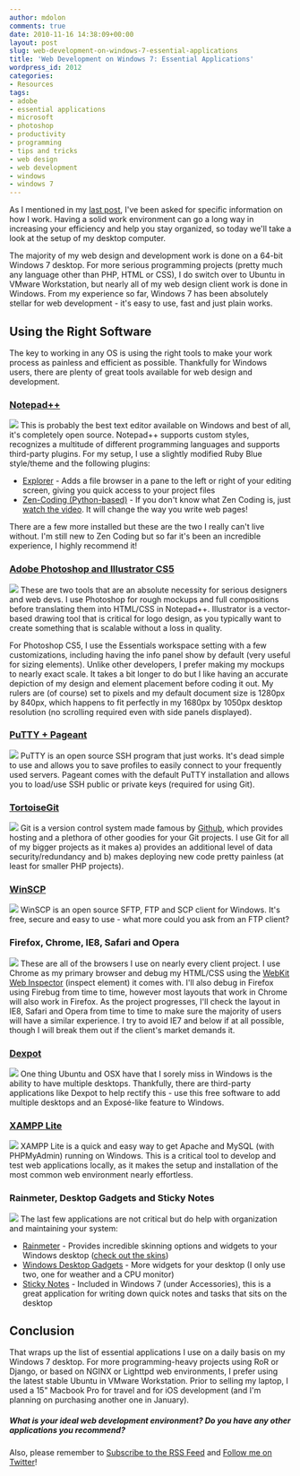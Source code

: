 ```yaml
---
author: mdolon
comments: true
date: 2010-11-16 14:38:09+00:00
layout: post
slug: web-development-on-windows-7-essential-applications
title: 'Web Development on Windows 7: Essential Applications'
wordpress_id: 2012
categories:
- Resources
tags:
- adobe
- essential applications
- microsoft
- photoshop
- productivity
- programming
- tips and tricks
- web design
- web development
- windows
- windows 7
---
```


As I mentioned in my [last post](http://devgrow.com/how-i-create-websites-a-look-inside-the-creative-process/), I've been asked for specific information on how I work.  Having a solid work environment can go a long way in increasing your efficiency and help you stay organized, so today we'll take a look at the setup of my desktop computer.

The majority of my web design and development work is done on a 64-bit Windows 7 desktop.  For more serious programming projects (pretty much any language other than PHP, HTML or CSS), I do switch over to Ubuntu in VMware Workstation, but nearly all of my web design client work is done in Windows.  From my experience so far, Windows 7 has been absolutely stellar for web development - it's easy to use, fast and just plain works.

## Using the Right Software

The key to working in any OS is using the right tools to make your work process as painless and efficient as possible.  Thankfully for Windows users, there are plenty of great tools available for web design and development.

### [Notepad++](http://notepad-plus-plus.org/)

[![](http://devgrow.s3.amazonaws.com/assets/images/notepad.gif)](http://notepad-plus-plus.org/)
This is probably the best text editor available on Windows and best of all, it's completely open source.  Notepad++ supports custom styles, recognizes a multitude of different programming languages and supports third-party plugins.  For my setup, I use a slightly modified Ruby Blue style/theme and the following plugins:

  * [Explorer](http://sourceforge.net/projects/npp-plugins/) - Adds a file browser in a pane to the left or right of your editing screen, giving you quick access to your project files
  * [Zen-Coding (Python-based)](http://code.google.com/p/zen-coding/downloads/detail?name=Zen.Coding-Notepad%2B%2B.v0.6.1.zip&can=2&q=) - If you don't know what Zen Coding is, just [watch the video](http://vimeo.com/7405114).  It will change the way you write web pages!

There are a few more installed but these are the two I really can't live without.  I'm still new to Zen Coding but so far it's been an incredible experience, I highly recommend it!

### [Adobe Photoshop and Illustrator CS5](http://www.adobe.com/products/photoshop/compare/)

[![](http://devgrow.s3.amazonaws.com/assets/images/photoshop.gif)](http://www.adobe.com/products/photoshop/compare/)
These are two tools that are an absolute necessity for serious designers and web devs.  I use Photoshop for rough mockups and full compositions before translating them into HTML/CSS in Notepad++.  Illustrator is a vector-based drawing tool that is critical for logo design, as you typically want to create something that is scalable without a loss in quality.

For Photoshop CS5, I use the Essentials workspace setting with a few customizations, including having the info panel show by default (very useful for sizing elements).  Unlike other developers, I prefer making my mockups to nearly exact scale.  It takes a bit longer to do but I like having an accurate depiction of my design and element placement before coding it out.  My rulers are (of course) set to pixels and my default document size is 1280px by 840px, which happens to fit perfectly in my 1680px by 1050px desktop resolution (no scrolling required even with side panels displayed).

### [PuTTY + Pageant](http://www.chiark.greenend.org.uk/~sgtatham/putty/download.html)

[![](http://devgrow.s3.amazonaws.com/assets/images/putty1.gif)](http://www.chiark.greenend.org.uk/~sgtatham/putty/download.html)
PuTTY is an open source SSH program that just works.  It's dead simple to use and allows you to save profiles to easily connect to your frequently used servers.  Pageant comes with the default PuTTY installation and allows you to load/use SSH public or private keys (required for using Git).

### [TortoiseGit](http://code.google.com/p/tortoisegit/)

[![](http://devgrow.s3.amazonaws.com/assets/images/tortoisegit.gif)](http://code.google.com/p/tortoisegit/)
Git is a version control system made famous by [Github](http://www.github.com/), which provides hosting and a plethora of other goodies for your Git projects.  I use Git for all of my bigger projects as it makes a) provides an additional level of data security/redundancy and b) makes deploying new code pretty painless (at least for smaller PHP projects).

### [WinSCP](http://winscp.net/eng/index.php)

[![](http://devgrow.s3.amazonaws.com/assets/images/winscp.gif)](http://winscp.net/eng/index.php)
WinSCP is an open source SFTP, FTP and SCP client for Windows.  It's free, secure and easy to use - what more could you ask from an FTP client?

### Firefox, Chrome, IE8, Safari and Opera

![](http://devgrow.s3.amazonaws.com/assets/images/browsers.gif)
These are all of the browsers I use on nearly every client project.  I use Chrome as my primary browser and debug my HTML/CSS using the [WebKit Web Inspector](http://webkit.org/blog/197/web-inspector-redesign/) (inspect element) it comes with.  I'll also debug in Firefox using Firebug from time to time, however most layouts that work in Chrome will also work in Firefox.  As the project progresses, I'll check the layout in IE8, Safari and Opera from time to time to make sure the majority of users will have a similar experience.  I try to avoid IE7 and below if at all possible, though I will break them out if the client's market demands it.

### [Dexpot](http://www.dexpot.de/index.php?lang=en)

[![](http://devgrow.s3.amazonaws.com/assets/images/dexpot.gif)](http://www.dexpot.de/index.php?lang=en)
One thing Ubuntu and OSX have that I sorely miss in Windows is the ability to have multiple desktops.  Thankfully, there are third-party applications like Dexpot to help rectify this - use this free software to add multiple desktops and an Exposé-like feature to Windows.

### [XAMPP Lite](http://www.apachefriends.org/en/xampp-windows.html)

[![](http://devgrow.s3.amazonaws.com/assets/images/xampp.gif)](http://www.apachefriends.org/en/xampp-windows.html)
XAMPP Lite is a quick and easy way to get Apache and MySQL (with PHPMyAdmin) running on Windows.  This is a critical tool to develop and test web applications locally, as it makes the setup and installation of the most common web environment nearly effortless.

### Rainmeter, Desktop Gadgets and Sticky Notes

![](http://devgrow.s3.amazonaws.com/assets/images/desktop.jpg)
The last few applications are not critical but do help with organization and maintaining your system:

  * [Rainmeter](http://rainmeter.net/RainCMS/) - Provides incredible skinning options and widgets to your Windows desktop ([check out the skins](http://customize.org/rainmeter))
  * [Windows Desktop Gadgets](http://msdn.microsoft.com/en-us/library/dd834142.aspx) - More widgets for your desktop (I only use two, one for weather and a CPU monitor)
  * [Sticky Notes](http://windows.microsoft.com/en-US/windows7/products/features/sticky-notes) - Included in Windows 7 (under Accessories), this is a great application for writing down quick notes and tasks that sits on the desktop

## Conclusion

That wraps up the list of essential applications I use on a daily basis on my Windows 7 desktop.  For more programming-heavy projects using RoR or Django, or based on NGINX or Lighttpd web environments, I prefer using the latest stable Ubuntu in VMware Workstation.  Prior to selling my laptop, I used a 15" Macbook Pro for travel and for iOS development (and I'm planning on purchasing another one in January).

##### What is your ideal web development environment?  Do you have any other applications you recommend?

Also, please remember to [Subscribe to the RSS Feed](http://feeds.feedburner.com/devgrow) and [Follow me on Twitter](http://twitter.com/ThinkDevGrow)!
